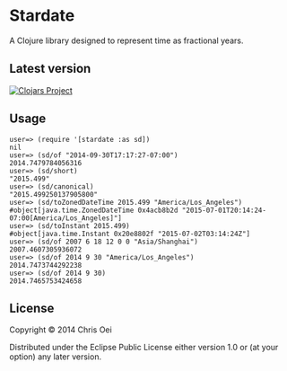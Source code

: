 # Stardate

A Clojure library designed to represent time as fractional years.

## Latest version
[![Clojars Project](http://clojars.org/stardate/latest-version.svg)](http://clojars.org/stardate)

## Usage

```
user=> (require '[stardate :as sd])
nil
user=> (sd/of "2014-09-30T17:17:27-07:00")
2014.7479784056316
user=> (sd/short)
"2015.499"
user=> (sd/canonical)
"2015.499250137905800"
user=> (sd/toZonedDateTime 2015.499 "America/Los_Angeles")
#object[java.time.ZonedDateTime 0x4acb8b2d "2015-07-01T20:14:24-07:00[America/Los_Angeles]"]
user=> (sd/toInstant 2015.499)
#object[java.time.Instant 0x20e8802f "2015-07-02T03:14:24Z"]
user=> (sd/of 2007 6 18 12 0 0 "Asia/Shanghai")
2007.4607305936072
user=> (sd/of 2014 9 30 "America/Los_Angeles")
2014.7473744292238
user=> (sd/of 2014 9 30)
2014.7465753424658
```

## License

Copyright © 2014 Chris Oei

Distributed under the Eclipse Public License either version 1.0 or (at
your option) any later version.
